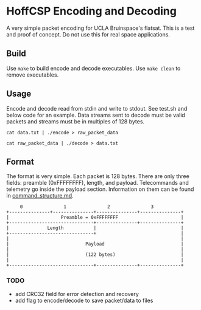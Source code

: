 # HoffCSP Encoding and Decoding

A very simple packet encoding for UCLA Bruinspace's flatsat. This is a test and proof of concept. Do not use this for real space applications.

## Build

Use `make` to build encode and decode executables. Use `make clean` to remove executables.

## Usage
Encode and decode read from stdin and write to stdout. See test.sh and below code for an example. Data streams sent to decode must be valid packets and streams must be in multiples of 128 bytes.

``` cat data.txt | ./encode > raw_packet_data ```

``` cat raw_packet_data | ./decode > data.txt ```

## Format
The format is very simple. Each packet is 128 bytes. There are only three fields: preamble (0xFFFFFFFF), length, and payload. Telecommands and telemetry go inside the payload section. Information on them can be found in [command_structure.md](command_structure.md).

<!-- ChatGPT generated ASCII -->
<!-- "give me ascii art of a table similar to Ipv4's packet header, but for the following struct: <code>" -->
```
     0               1               2               3
+---------------+---------------+---------------+---------------+
|                   Preamble = 0xFFFFFFFF                       |
+-------------------------------+---------------+---------------+
|              Length           |                               |
+-------------------------------+                               |
|                                                               |
|                            Payload                            |
|                                                               |
|                            (122 bytes)                        |
|                                                               |
+-------------------------------+---------------+---------------+
```

### TODO
- add CRC32 field for error detection and recovery
- add flag to encode/decode to save packet/data to files